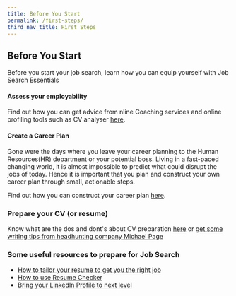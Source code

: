 ```yaml
---
title: Before You Start
permalink: /first-steps/
third_nav_title: First Steps
---
```



## Before You Start
Before you start your job search, learn how you can equip yourself with Job Search Essentials


#### Assess your employability

Find out how you can get advice from nline Coaching services and online profiling tools such as CV analyser [here](https://content.mycareersfuture.sg/careercoaching/).

#### Create a Career Plan

Gone were the days where you leave your career planning to the Human Resources(HR) department or your potential boss. Living in a fast-paced changing world, it is almost impossible to predict what could disrupt the jobs of today. Hence it is important that you plan and construct your own career plan through small, actionable steps.

Find out how you can construct your career plan [here](https://content.mycareersfuture.sg/careercoaching/article/how-to-construct-a-career-plan/).

### Prepare your CV (or resume)

Know what are the dos and dont's about CV preparation [here](https://www.myskillsfuture.sg/content/portal/en/career-resources/career-resources/education-career-personal-development/dos-and-don-ts-when-writing-a-resume.html) or [get some writing tips from headhunting company Michael Page](https://content.mycareersfuture.sg/write-cv-changes-life/)

### Some useful resources to prepare for Job Search
  - [How to tailor your resume to get you the right job](https://content.mycareersfuture.sg/careercoaching/article/how-to-tailor-your-resume-to-fit-the-job-description/)
  - [How to use Resume Checker](https://content.mycareersfuture.sg/improve-cv-5-minutes-check-resume-mycareersfuture/)
  - [Bring your LinkedIn Profile to next level](https://content.mycareersfuture.sg/careercoaching/article/take-your-linkedin-profile-to-the-next-level/)

